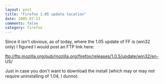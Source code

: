 ```yaml
---
layout: post
title: "Firefox 1.05 update location"
date: 2005-07-13
comments: false
category: firefox
---
```

Since it isn't obvious, as of today, where the 1.05 update of FF is (win32
only) I figured I would post an FTP link here:  

ftp://ftp.mozilla.org/pub/mozilla.org/firefox/releases/1.0.5/update/win32/en-
US/  

Just in case you don't want to download the install (which may or may not
require uninstalling of 1.04, I dunno).
